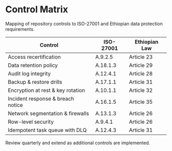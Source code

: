 # Control Matrix

Mapping of repository controls to ISO-27001 and Ethiopian data protection
requirements.

| Control | ISO-27001 | Ethiopian Law |
| --- | --- | --- |
| Access recertification | A.9.2.5 | Article 23 |
| Data retention policy | A.18.1.3 | Article 29 |
| Audit log integrity | A.12.4.1 | Article 28 |
| Backup & restore drills | A.17.1.1 | Article 31 |
| Encryption at rest & key rotation | A.10.1.1 | Article 32 |
| Incident response & breach notice | A.16.1.5 | Article 35 |
| Network segmentation & firewalls | A.13.1.3 | Article 26 |
| Row-level security | A.9.4.1 | Article 26 |
| Idempotent task queue with DLQ | A.12.4.3 | Article 31 |

Review quarterly and extend as additional controls are implemented.
